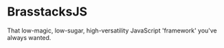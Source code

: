 # BrasstacksJS
That low-magic, low-sugar, high-versatility JavaScript 'framework' you've always wanted.


